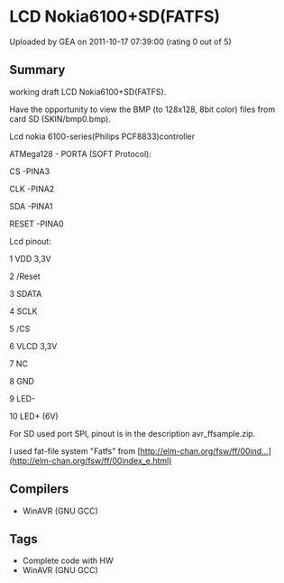 # LCD Nokia6100+SD(FATFS)

Uploaded by GEA on 2011-10-17 07:39:00 (rating 0 out of 5)

## Summary

working draft LCD Nokia6100+SD(FATFS).


Have the opportunity to view the BMP (to 128x128, 8bit color) files from card SD (SKIN/bmp0.bmp).


Lcd nokia 6100-series(Philips PCF8833)controller  

ATMega128 - PORTA (SOFT Protocol):  

CS -PINA3  

CLK -PINA2  

SDA -PINA1  

RESET -PINA0


Lcd pinout:  

1 VDD 3,3V  

2 /Reset  

3 SDATA  

4 SCLK  

5 /CS  

6 VLCD 3,3V  

7 NC  

8 GND  

9 LED-  

10 LED+ (6V) 


For SD used port SPI, pinout is in the description avr\_ffsample.zip.  

I used fat-file system "Fatfs" from [http://elm-chan.org/fsw/ff/00ind...](http://elm-chan.org/fsw/ff/00index_e.html)

## Compilers

- WinAVR (GNU GCC)

## Tags

- Complete code with HW
- WinAVR (GNU GCC)
